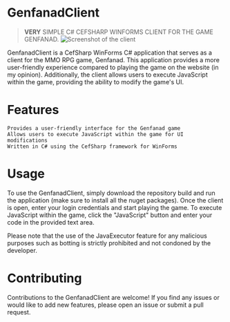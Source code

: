 # GenfanadClient
> **VERY** SIMPLE C# CEFSHARP WINFORMS CLIENT FOR THE GAME GENFANAD. 
![Screenshot of the client](https://i.imgur.com/KLgaopJ.png)

GenfanadClient is a CefSharp WinForms C# application that serves as a client for the MMO RPG game, Genfanad. This application provides a more user-friendly experience compared to playing the game on the website (in my opinion). Additionally, the client allows users to execute JavaScript within the game, providing the ability to modify the game's UI.
# Features

    Provides a user-friendly interface for the Genfanad game
    Allows users to execute JavaScript within the game for UI modifications
    Written in C# using the CefSharp framework for WinForms

# Usage

To use the GenfanadClient, simply download the repository build and run the application (make sure to install all the nuget packages). Once the client is open, enter your login credentials and start playing the game. To execute JavaScript within the game, click the "JavaScript" button and enter your code in the provided text area.

Please note that the use of the JavaExecutor feature for any malicious purposes such as botting is strictly prohibited and not condoned by the developer.
# Contributing

Contributions to the GenfanadClient are welcome! If you find any issues or would like to add new features, please open an issue or submit a pull request.
